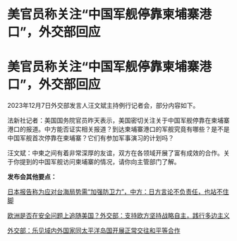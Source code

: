 # 美官员称关注“中国军舰停靠柬埔寨港口”，外交部回应

# 美官员称关注“中国军舰停靠柬埔寨港口”，外交部回应

2023年12月7日外交部发言人汪文斌主持例行记者会，部分内容如下。

法新社记者：美国国务院官员昨天表示，美国密切关注关于中国军舰停靠在柬埔寨港口的报道。中方能否证实相关报道？到达柬埔寨港口的军舰究竟有哪些？是不是中国军舰首次停靠在柬埔寨？它们有参加军事演习的计划吗？

汪文斌：中柬之间有着非常深厚的友谊，双方在各领域开展了富有成效的合作。关于你提到的中国军舰访问柬埔寨的情况，请你向主管部门了解。

**发布会其他要点：**

[日本报告称为应对台海局势需“加强防卫力”，中方：日方言论不负责任，也站不住脚
](https://news.qq.com/rain/a/20231207A08VLX00)

[欧洲是否在安全问题上追随美国？外交部：支持欧方坚持战略自主，践行多边主义
](https://news.qq.com/rain/a/20231207A065TJ00)

[外交部：乐见域内外国家同太平洋岛国开展正常交往和平等合作 ](https://news.qq.com/rain/a/20231207A066RM00)

